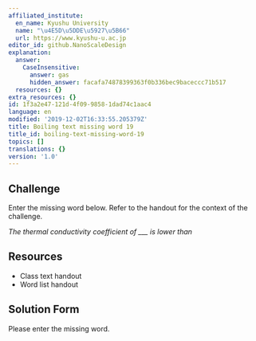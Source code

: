 ```yaml
---
affiliated_institute:
  en_name: Kyushu University
  name: "\u4E5D\u5DDE\u5927\u5B66"
  url: https://www.kyushu-u.ac.jp
editor_id: github.NanoScaleDesign
explanation:
  answer:
    CaseInsensitive:
      answer: gas
      hidden_answer: facafa74878399363f0b336bec9baceccc71b517
  resources: {}
extra_resources: {}
id: 1f3a2e47-121d-4f09-9858-1dad74c1aac4
language: en
modified: '2019-12-02T16:33:55.205379Z'
title: Boiling text missing word 19
title_id: boiling-text-missing-word-19
topics: []
translations: {}
version: '1.0'
---
```


## Challenge
Enter the missing word below. Refer to the handout for the context of the challenge.

*The thermal conductivity coefficient of ___ is lower than*


## Resources
- Class text handout
- Word list handout


## Solution Form
Please enter the missing word.
